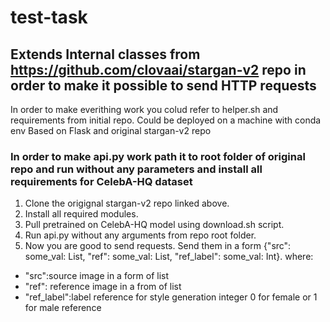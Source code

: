 # test-task

## Extends Internal classes from https://github.com/clovaai/stargan-v2 repo in order to make it possible to send HTTP requests
In order to make everithing work you colud refer to helper.sh and requirements from initial repo.
Could be deployed on a machine with conda env
Based on Flask and original stargan-v2 repo

### In order to make api.py work path it to root folder of original repo and run without any parameters and install all requirements for CelebA-HQ dataset

1. Clone the origignal stargan-v2 repo linked above.
1. Install all required modules.
1. Pull pretrained on CelebA-HQ model using download.sh script.
1. Run api.py without any arguments from repo root folder.
1. Now you are good to send requests.
Send them in a form {"src": some_val: List, "ref": some_val: List, "ref_label": some_val: Int}.
where:
* "src":source image in a form of list
* "ref": reference image in a from of list
* "ref_label":label reference for style generation integer 0 for female or 1 for male reference
